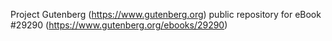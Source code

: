 Project Gutenberg (https://www.gutenberg.org) public repository for eBook #29290 (https://www.gutenberg.org/ebooks/29290)
